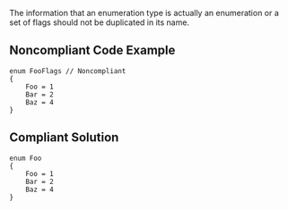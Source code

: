 The information that an enumeration type is actually an enumeration or a set of flags should not be duplicated in its name.
 
## Noncompliant Code Example

    enum FooFlags // Noncompliant
    {
        Foo = 1
        Bar = 2
        Baz = 4
    }

## Compliant Solution

    enum Foo
    {
        Foo = 1
        Bar = 2
        Baz = 4
    }
